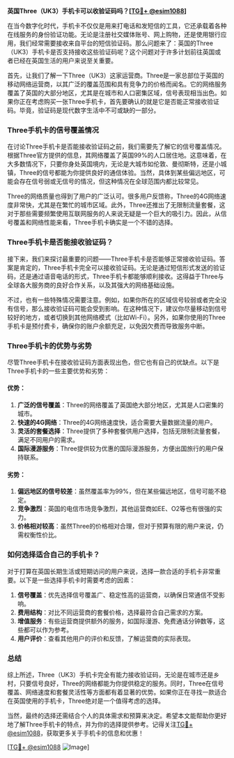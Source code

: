 **英国Three（UK3）手机卡可以收验证码吗？[[TG💪+ @esim1088](https://t.me/s/esim1088)]**

在当今数字化时代，手机卡不仅仅是用来打电话和发短信的工具，它还承载着各种在线服务的身份验证功能。无论是注册社交媒体账号、网上购物，还是使用银行应用，我们经常需要接收来自平台的短信验证码。那么问题来了：英国的Three（UK3）手机卡是否支持接收这些验证码呢？这个问题对于许多计划前往英国或者已经在英国生活的用户来说至关重要。

首先，让我们了解一下Three（UK3）这家运营商。Three是一家总部位于英国的移动网络运营商，以其广泛的覆盖范围和具有竞争力的价格而闻名。它的网络服务覆盖了英国的大部分地区，尤其是在城市和人口密集区域，信号表现相当出色。如果你正在考虑购买一张Three手机卡，首先要确认的就是它是否能正常接收验证码。毕竟，验证码是现代数字生活中不可或缺的一部分。

### Three手机卡的信号覆盖情况

在讨论Three手机卡是否能接收验证码之前，我们需要先了解它的信号覆盖情况。根据Three官方提供的信息，其网络覆盖了英国99%的人口居住地。这意味着，在大多数情况下，只要你身处英国境内，无论是大城市如伦敦、曼彻斯特，还是小城镇，Three的信号都能为你提供良好的通信体验。当然，具体到某些偏远地区，可能会存在信号弱或无信号的情况，但这种情况在全球范围内都比较常见。

Three的网络质量也得到了用户的广泛认可。很多用户反馈称，Three的4G网络速度非常快，尤其是在繁忙的城市区域。此外，Three还推出了无限制流量套餐，这对于那些需要频繁使用互联网服务的人来说无疑是一个巨大的吸引力。因此，从信号覆盖和网络性能来看，Three手机卡确实是一个不错的选择。

### Three手机卡是否能接收验证码？

接下来，我们来探讨最重要的问题——Three手机卡是否能够正常接收验证码。答案是肯定的，Three手机卡完全可以接收验证码。无论是通过短信形式发送的验证码，还是通过语音电话的形式，Three手机卡都能够顺利接收。这得益于Three与全球各大服务商的良好合作关系，以及其强大的网络基础设施。

不过，也有一些特殊情况需要注意。例如，如果你所在的区域信号较弱或者完全没有信号，那么接收验证码可能会受到影响。在这种情况下，建议你尽量移动到信号较好的地方，或者切换到其他网络模式（比如Wi-Fi）。另外，如果你使用的Three手机卡是预付费卡，确保你的账户余额充足，以免因欠费而导致服务中断。

### Three手机卡的优势与劣势

尽管Three手机卡在接收验证码方面表现出色，但它也有自己的优缺点。以下是Three手机卡的一些主要优势和劣势：

#### 优势：
1. **广泛的信号覆盖**：Three的网络覆盖了英国绝大部分地区，尤其是人口密集的城市。
2. **快速的4G网络**：Three的4G网络速度快，适合需要大量数据流量的用户。
3. **灵活的套餐选择**：Three提供了多种套餐供用户选择，包括无限制流量套餐，满足不同用户的需求。
4. **国际漫游服务**：Three提供较为优惠的国际漫游服务，方便出国旅行的用户保持联系。

#### 劣势：
1. **偏远地区的信号较差**：虽然覆盖率为99%，但在某些偏远地区，信号可能不稳定。
2. **竞争激烈**：英国的电信市场竞争激烈，其他运营商如EE、O2等也有很强的实力。
3. **价格相对较高**：虽然Three的价格相对合理，但对于预算有限的用户来说，仍需权衡性价比。

### 如何选择适合自己的手机卡？

对于打算在英国长期生活或短期访问的用户来说，选择一款合适的手机卡非常重要。以下是一些选择手机卡时需要考虑的因素：

1. **信号覆盖**：优先选择信号覆盖广、稳定性高的运营商，以确保日常通信不受影响。
2. **费用结构**：对比不同运营商的套餐价格，选择最符合自己需求的方案。
3. **增值服务**：有些运营商提供额外的服务，如国际漫游、免费通话分钟数等，这些都可以作为参考。
4. **用户评价**：查看其他用户的评价和反馈，了解运营商的实际表现。

### 总结

综上所述，Three（UK3）手机卡完全有能力接收验证码，无论是在城市还是乡村，只要信号良好，Three的网络都能为你提供稳定的服务。同时，Three在信号覆盖、网络速度和套餐灵活性等方面都有着显著的优势。如果你正在寻找一款适合在英国使用的手机卡，Three绝对是一个值得考虑的选择。

当然，最终的选择还需结合个人的具体需求和预算来决定。希望本文能帮助你更好地了解Three手机卡的特点，并为你的选择提供参考。记得关注[TG💪+ @esim1088](https://t.me/s/esim1088)，获取更多关于手机卡的信息和优惠！

[[TG💪+ @esim1088](https://t.me/s/esim1088) ![Image](https://i.postimg.cc/4NQfJmqS/Snipaste-2025-05-13-00-14-12.png)]